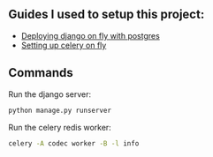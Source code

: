 ## Guides I used to setup this project:

- [Deploying django on fly with postgres](https://fly.io/django-beats/deploying-django-to-production/)
- [Setting up celery on fly](https://fly.io/django-beats/celery-async-tasks-on-fly-machines/)

## Commands

Run the django server:

```bash
python manage.py runserver
```

Run the celery redis worker:

```bash
celery -A codec worker -B -l info
```

